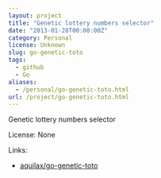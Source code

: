 ```yaml
---
layout: project
title: "Genetic lottery numbers selector"
date: "2013-01-28T00:00:00Z"
category: Personal
license: Unknown
slug: go-genetic-toto
tags:
  - github
  - Go
aliases:
  - /personal/go-genetic-toto.html
url: /project/go-genetic-toto.html
---
```


Genetic lottery numbers selector

License: None

Links:

* [aquilax/go-genetic-toto](https://github.com/aquilax/go-genetic-toto)
